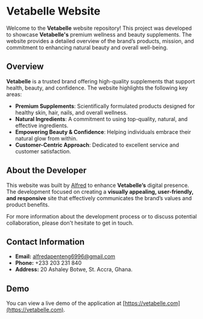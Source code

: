 # Vetabelle Website

Welcome to the **Vetabelle** website repository! This project was developed to showcase **Vetabelle's** premium wellness and beauty supplements. The website provides a detailed overview of the brand’s products, mission, and commitment to enhancing natural beauty and overall well-being.

## Overview

**Vetabelle** is a trusted brand offering high-quality supplements that support health, beauty, and confidence. The website highlights the following key areas:

- **Premium Supplements**: Scientifically formulated products designed for healthy skin, hair, nails, and overall wellness.
- **Natural Ingredients**: A commitment to using top-quality, natural, and effective ingredients.
- **Empowering Beauty & Confidence**: Helping individuals embrace their natural glow from within.
- **Customer-Centric Approach**: Dedicated to excellent service and customer satisfaction.

## About the Developer

This website was built by [Alfred](https://alfredasante.vercel.app) to enhance **Vetabelle’s** digital presence. The development focused on creating a **visually appealing, user-friendly, and responsive** site that effectively communicates the brand’s values and product benefits.

For more information about the development process or to discuss potential collaboration, please don't hesitate to get in touch.

## Contact Information

- **Email:** alfredapenteng6996@gmail.com
- **Phone:** +233 203 231 840
- **Address:** 20 Ashaley Botwe, St. Accra, Ghana.

## Demo

You can view a live demo of the application at [https://vetabelle.com](https://vetabelle.com).

